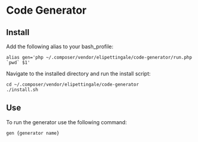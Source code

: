 # Code Generator

## Install

Add the following alias to your bash_profile:

    alias gen='php ~/.composer/vendor/elipettingale/code-generator/run.php `pwd` $1'

Navigate to the installed directory and run the install script:

    cd ~/.composer/vendor/elipettingale/code-generator
    ./install.sh

## Use

To run the generator use the following command:

    gen {generator name}
